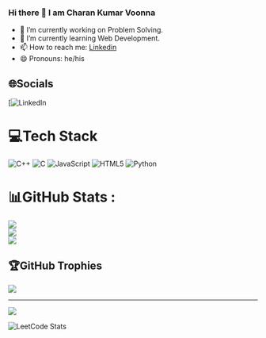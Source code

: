 ### Hi there 👋 I am Charan Kumar Voonna


- 🔭 I’m currently working on Problem Solving.
- 🌱 I’m currently learning Web Development.
- 📫 How to reach me: [Linkedin](https://www.linkedin.com/in/charan-kumar-voonna-4a94881bb/)
- 😄 Pronouns: he/his


## 🌐Socials
[![LinkedIn](https://www.linkedin.com/in/charan-kumar-voonna-4a94881bb/) 

# 💻Tech Stack
![C++](https://img.shields.io/badge/c++-%2300599C.svg?style=for-the-badge&logo=c%2B%2B&logoColor=white) ![C](https://img.shields.io/badge/c-%2300599C.svg?style=for-the-badge&logo=c&logoColor=white) ![JavaScript](https://img.shields.io/badge/javascript-%23323330.svg?style=for-the-badge&logo=javascript&logoColor=%23F7DF1E) ![HTML5](https://img.shields.io/badge/html5-%23E34F26.svg?style=for-the-badge&logo=html5&logoColor=white) ![Python](https://img.shields.io/badge/python-3670A0?style=for-the-badge&logo=python&logoColor=ffdd54)
# 📊GitHub Stats :
![](https://github-readme-stats.vercel.app/api?username=voonnacharankumar&theme=radical&hide_border=false&include_all_commits=false&count_private=false)<br/>
![](https://github-readme-streak-stats.herokuapp.com/?user=voonnacharankumar&theme=radical&hide_border=false)<br/>
![](https://github-readme-stats.vercel.app/api/top-langs/?username=voonnacharankumar&theme=radical&hide_border=false&include_all_commits=false&count_private=false&layout=compact)

## 🏆GitHub Trophies
![](https://github-profile-trophy.vercel.app/?username=voonnacharankumar&theme=onedark&no-frame=false&no-bg=false&margin-w=4)

---
[![](https://visitcount.itsvg.in/api?id=voonnacharankumar&icon=3&color=0)](https://visitcount.itsvg.in)

![LeetCode Stats](https://leetcard.jacoblin.cool/vcharan1729?theme=unicorn&font=Oldenburg)
